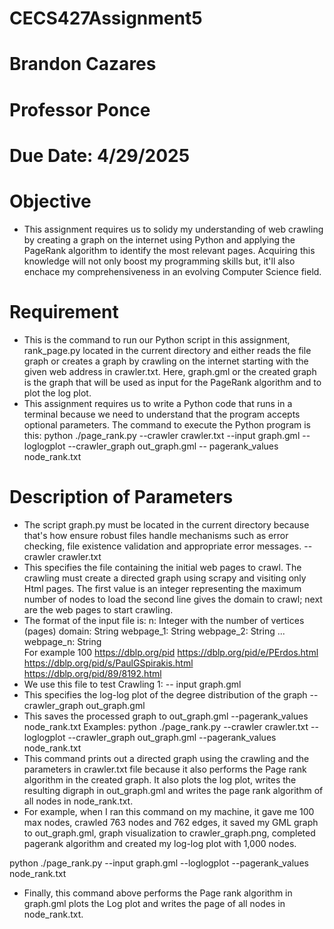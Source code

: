 # CECS427Assignment5
# Brandon Cazares 
# Professor Ponce 
# Due Date: 4/29/2025
# Objective 
- This assignment requires us to solidy my understanding of web crawling by creating a graph on the internet using Python and applying the PageRank algorithm to identify the most relevant pages. Acquiring this knowledge will not only boost my programming skills but, it'll also enchace my comprehensiveness in an evolving Computer Science field.
# Requirement 
- This is the command to run our Python script in this assignment, rank_page.py located in the current directory and either reads the file graph or creates a graph by crawling on the internet starting with the given web address in crawler.txt. Here, graph.gml or the created graph is the graph that will be used as input for the PageRank algorithm and to plot the log plot.
- This assignment requires us to write a Python code that runs in a terminal because we need to understand that the program accepts optional parameters. The command to execute the Python program is this:
python ./page_rank.py --crawler crawler.txt --input graph.gml --loglogplot --crawler_graph out_graph.gml -- pagerank_values node_rank.txt
# Description of Parameters
- The script graph.py must be located in the current directory because that's how ensure robust files handle mechanisms such as error checking, file existence validation and appropriate error messages.
--crawler crawler.txt
- This specifies the file containing the initial web pages to crawl. The crawling must create a directed graph using scrapy and visiting only Html pages. The first value is an integer representing the maximum number of nodes to load the second line gives the domain to crawl; next are the web pages to start crawling.
- The format of the input file is:
n: Integer with the number of vertices (pages)
domain: String 
webpage_1: String 
webpage_2: String 
...
webpage_n: String  
For example
100
https://dblp.org/pid
https://dblp.org/pid/e/PErdos.html
https://dblp.org/pid/s/PaulGSpirakis.html
https://dblp.org/pid/89/8192.html
- We use this file to test Crawling 1:
-- input graph.gml
- This specifies the log-log plot of the degree distribution of the graph
--crawler_graph out_graph.gml 
- This saves the processed graph to out_graph.gml
--pagerank_values node_rank.txt
Examples:
python ./page_rank.py --crawler crawler.txt --loglogplot --crawler_graph out_graph.gml  --pagerank_values node_rank.txt
- This command prints out a directed graph using the crawling and the parameters in crawler.txt file because it also performs the Page rank algorithm in the created graph. It also plots the log plot, writes the resulting digraph in out_graph.gml and writes the page rank algorithm of all nodes in node_rank.txt.
- For example, when I ran this command on my machine, it gave me 100 max nodes, crawled 763 nodes and 762 edges, it saved my GML graph to out_graph.gml, graph visualization to crawler_graph.png, completed pagerank algorithm and created my log-log plot with 1,000 nodes. 

python ./page_rank.py --input graph.gml --loglogplot --pagerank_values node_rank.txt
- Finally, this command above performs the Page rank algorithm in graph.gml plots the Log plot and writes the page of all nodes in node_rank.txt.
